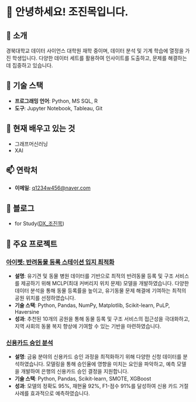 # 👋 안녕하세요! 조진목입니다.

## 🌟 소개
경북대학교 데이터 사이언스 대학원 재학 중이며, 데이터 분석 및 기계 학습에 열정을 가진 학생입니다. 다양한 데이터 세트를 활용하여 인사이트를 도출하고, 문제를 해결하는 데 집중하고 있습니다. 


## 🔧 기술 스택
- **프로그래밍 언어**: Python, MS SQL, R
- **도구**: Jupyter Notebook, Tableau, Git

## 🌱 현재 배우고 있는 것
- 그래프머신러닝
- XAI

## 📫 연락처
- **이메일**: [q1234w456@naver.com](mailto:q1234w456@naver.com)


## 📝 블로그
- for Study([DX_조진목](https://aivle.tistory.com/category/%5BKT%20AIVLE%20SCHOOL%5D))

## 📂 주요 프로젝트
### [아이펫: 반려동물 등록 스테이션 입지 최적화](https://github.com/JinMokCho/Pet_registration)
- **설명**: 유기견 및 동물 병원 데이터를 기반으로 최적의 반려동물 등록 및 구조 서비스를 제공하기 위해 MCLP(최대 커버리지 위치 문제) 모델을 개발하였습니다. 다양한 데이터 분석을 통해 동물 등록률을 높이고, 유기동물 문제 해결에 기여하는 최적의 공원 위치를 선정하였습니다.
- **기술 스택**: Python, Pandas, NumPy, Matplotlib, Scikit-learn, PuLP, Haversine
- **성과**: 추천된 10개의 공원을 통해 동물 등록 및 구조 서비스의 접근성을 극대화하고, 지역 사회의 동물 복지 향상에 기여할 수 있는 기반을 마련하였습니다.
  
### [신용카드 승인 분석](https://github.com/JinMokCho/Credit-card)
- **설명**: 금융 분야의 신용카드 승인 과정을 최적화하기 위해 다양한 신청 데이터를 분석하였습니다. 모델링을 통해 승인율에 영향을 미치는 요인을 파악하고, 예측 모델을 개발하여 은행의 신용카드 승인 결정을 지원합니다.
- **기술 스택**: Python, Pandas, Scikit-learn, SMOTE, XGBoost
- **성과**: 모델의 정확도 95%, 재현율 92%, F1-점수 91%를 달성하여 신용 카드 거절 사례를 효과적으로 예측하였습니다.


